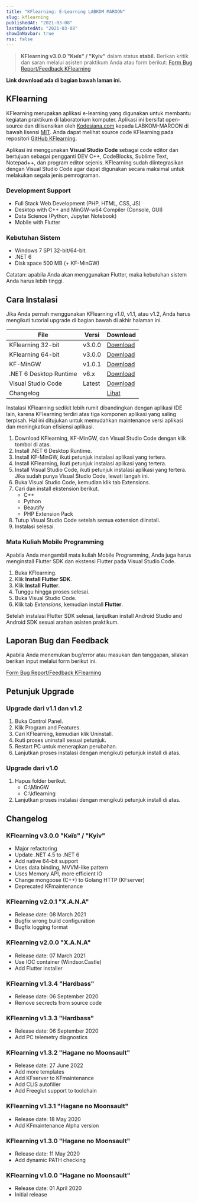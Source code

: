 ```yaml
---
title: "KFlearning: E-Learning LABKOM MAROON"
slug: kflearning
publishedAt: "2021-03-08"
lastUpdatedAt: "2021-03-08"
showInNavbar: true
rss: false
---
```


> **KFlearning v3.0.0 "Київ" / "Kyiv"** dalam status **stabil.** Berikan kritik dan saran
> melalui asisten praktikum Anda atau form berikut: [Form Bug Report/Feedback KFlearning](https://forms.gle/cVymzViruCcVtm3W6)

**Link download ada di bagian bawah laman ini.**

## KFlearning

KFlearning merupakan aplikasi e-learning yang digunakan untuk membantu kegiatan
praktikum di laboratorium komputer. Aplikasi ini bersifat open-source dan
dilisensikan oleh [Kodesiana.com](https://kodesiana.com) kepada LABKOM-MAROON di
bawah lisensi
[MIT](https://github.com/fahminlb33/KFlearning/blob/master/LICENSE.md). Anda
dapat melihat source code KFlearning pada repositori [GitHub
KFlearning](https://github.com/fahminlb33/KFlearning).

Aplikasi ini menggunakan **Visual Studio Code** sebagai code editor dan
bertujuan sebagai pengganti DEV C++, CodeBlocks, Sublime Text, Notepad++, dan
program editor sejenis. KFlearning sudah diintegrasikan dengan Visual Studio
Code agar dapat digunakan secara maksimal untuk melakukan segala jenis
pemrograman.

### Development Support

- Full Stack Web Development (PHP, HTML, CSS, JS)
- Desktop with C++ and MinGW-w64 Compiler (Console, GUI)
- Data Science (Python, Jupyter Notebook)
- Mobile with Flutter

### Kebutuhan Sistem

- Windows 7 SP1 32-bit/64-bit.
- .NET 6
- Disk space 500 MB (+ KF-MinGW)

Catatan: apabila Anda akan menggunakan Flutter, maka kebutuhan sistem Anda
harus lebih tinggi.

## Cara Instalasi

Jika Anda pernah menggunakan KFlearning v1.0, v1.1, atau v1.2, Anda harus
mengikuti tutorial upgrade di bagian bawah di akhir halaman ini.

| File                   | Versi  | Download                                                                                              |
| ---------------------- | ------ | ----------------------------------------------------------------------------------------------------- |
| KFlearning 32-bit      | v3.0.0 | [Download](https://github.com/fahminlb33/KFlearning/releases/download/3.0.0/KFlearning-3.0.0_x64.msi) |
| KFlearning 64-bit      | v3.0.0 | [Download](https://github.com/fahminlb33/KFlearning/releases/download/3.0.0/KFlearning-3.0.0_x86.msi) |
| KF-MinGW               | v1.0.1 | [Download](https://drive.google.com/open?id=1_0uEFDbsjZJY3rvjVOkYaxEqFJoQc0P3)                        |
| .NET 6 Desktop Runtime | v6.x   | [Download](https://dotnet.microsoft.com/en-us/download/dotnet/6.0)                                    |
| Visual Studio Code     | Latest | [Download](https://code.visualstudio.com/docs/?dv=win)                                                |
| Changelog              |        | [Lihat](https://github.com/fahminlb33/KFlearning/releases/tag/3.0.0)                                  |

Instalasi KFlearning sedikit lebih rumit dibandingkan dengan aplikasi IDE lain,
karena KFlearning terdiri atas tiga komponen aplikasi yang saling terpisah. Hal
ini ditujukan untuk memudahkan maintenance versi aplikasi dan meningkatkan
efisiensi aplikasi.

1. Download KFlearning, KF-MinGW, dan Visual Studio Code dengan klik tombol di
   atas.
2. Install .NET 6 Desktop Runtime.
3. Install KF-MinGW, ikuti petunjuk instalasi aplikasi yang tertera.
4. Install KFlearning, ikuti petunjuk instalasi aplikasi yang tertera.
5. Install Visual Studio Code, ikuti petunjuk instalasi aplikasi yang tertera.
   Jika sudah punya Visual Studio Code, lewati langah ini.
6. Buka Visual Studio Code, kemudian klik tab Extensions.
7. Cari dan install ekstension berikut.
   - C++
   - Python
   - Beautify
   - PHP Extension Pack
8. Tutup Visual Studio Code setelah semua extension diinstall.
9. Instalasi selesai.

### Mata Kuliah Mobile Programming

Apabila Anda mengambil mata kuliah Mobile Programming, Anda juga harus menginstall
Flutter SDK dan ekstensi Flutter pada Visual Studio Code.

1. Buka KFlearning.
2. Klik **Install Flutter SDK**.
3. Klik **Install Flutter**.
4. Tunggu hingga proses selesai.
5. Buka Visual Studio Code.
6. Klik tab _Extensions_, kemudian install **Flutter**.

Setelah instalasi Flutter SDK selesai, lanjutkan install Android Studio and Android SDK sesuai arahan asisten praktikum.

## Laporan Bug dan Feedback

Apabila Anda menemukan bug/error atau masukan dan tanggapan, silakan berikan input
melalui form berikut ini.

[Form Bug Report/Feedback KFlearning](https://forms.gle/cVymzViruCcVtm3W6)

## Petunjuk Upgrade

### Upgrade dari v1.1 dan v1.2

1. Buka Control Panel.
2. Klik Program and Features.
3. Cari KFlearning, kemudian klik Uninstall.
4. Ikuti proses uninstall sesuai petunjuk.
5. Restart PC untuk menerapkan perubahan.
6. Lanjutkan proses instalasi dengan mengikuti petunjuk install di atas.

### Upgrade dari v1.0

1. Hapus folder berikut.
   - C:\MinGW
   - C:\kflearning
2. Lanjutkan proses instalasi dengan mengikuti petunjuk install di atas.

## Changelog

### KFlearning v3.0.0 "Київ" / "Kyiv"

- Major refactoring
- Update .NET 4.5 to .NET 6
- Add native 64-bit support
- Uses data binding, MVVM-like pattern
- Uses Memory API, more efficient IO
- Change mongoose (C++) to Golang HTTP (KFserver)
- Deprecated KFmaintenance

### KFlearning v2.0.1 "X.A.N.A"

- Release date: 08 March 2021
- Bugfix wrong build configuration
- Bugfix logging format

### KFlearning v2.0.0 "X.A.N.A"

- Release date: 07 March 2021
- Use IOC container (Windsor.Castle)
- Add Flutter installer

### KFlearning v1.3.4 "Hardbass"

- Release date: 06 September 2020
- Remove secrects from source code

### KFlearning v1.3.3 "Hardbass"

- Release date: 06 September 2020
- Add PC telemetry diagnostics

### KFlearning v1.3.2 "Hagane no Moonsault"

- Release date: 27 June 2022
- Add more templates
- Add KFserver to KFmaintenance
- Add CLIS autofiller
- Add Freeglut support to toolchain

### KFlearning v1.3.1 "Hagane no Moonsault"

- Release date: 18 May 2020
- Add KFmaintenance Alpha version

### KFlearning v1.3.0 "Hagane no Moonsault"

- Release date: 11 May 2020
- Add dynamic PATH checking

### KFlearning v1.0.0 "Hagane no Moonsault"

- Release date: 01 April 2020
- Initial release
